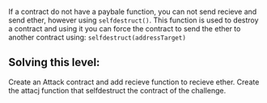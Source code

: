 If a contract do not have a paybale function, you can not send recieve and send ether, however using ```selfdestruct()```.
This function is used to destroy a contract and using it you can force the contract to send the ether to another contract using:
```selfdestruct(addressTarget)```
## Solving this level:
Create an Attack contract and add recieve function to recieve ether.
Create the attacj function that selfdestruct the contract of the challenge.

